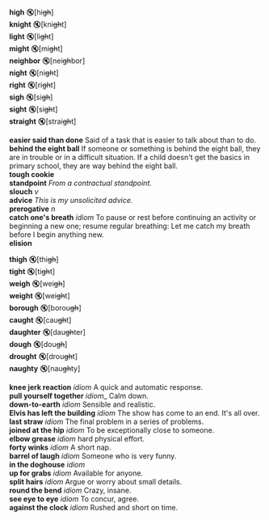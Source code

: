 
__high__ :mute:[hi~~gh~~]  
__knight__ :mute:[kni~~gh~~t]  
__light__ :mute:[li~~gh~~t]  
__might__ :mute:[mi~~gh~~t]  
__neighbor__ :mute:[nei~~gh~~bor]  
__night__ :mute:[ni~~gh~~t]  
__right__ :mute:[ri~~gh~~t]  
__sigh__ :mute:[si~~gh~~]  
__sight__ :mute:[si~~gh~~t]  
__straight__ :mute:[strai~~gh~~t]  

__easier said than done__ Said of a task that is easier to talk about than to do.  
__behind the eight ball__ If someone or something is behind the eight ball, they are in trouble or in a difficult situation. If a child doesn't get the basics in primary school, they are way behind the eight ball.  
__tough cookie__  
__standpoint__ _From a contractual standpoint._  
__slouch__ _v_  
__advice__ _This is my unsolicited advice._  
__prerogative__ _n_  
__catch one's breath__ _idiom_ To pause or rest before continuing an activity or beginning a new one; resume regular breathing: Let me catch my breath before I begin anything new.  
__elision__  

__thigh__ :mute:[thi~~gh~~]  
__tight__ :mute:[ti~~gh~~t]  
__weigh__ :mute:[wei~~gh~~]  
__weight__ :mute:[wei~~gh~~t]  
__borough__ :mute:[borou~~gh~~]  
__caught__ :mute:[cau~~gh~~t]  
__daughter__ :mute:[dau~~gh~~ter]  
__dough__ :mute:[dou~~gh~~]  
__drought__ :mute:[drou~~gh~~t]  
__naughty__ :mute:[nau~~gh~~ty]  

__knee jerk reaction__ _idiom_ A quick and automatic response.  
__pull yourself together__ _idiom__ Calm down.  
__down-to-earth__ _idiom_ Sensible and realistic.  
__Elvis has left the building__ _idiom_ The show has come to an end. It's all over.  
__last straw__ _idiom_ The final problem in a series of problems.  
__joined at the hip__ _idiom_ To be exceptionally close to someone.  
__elbow grease__ _idiom_ hard physical effort.  
__forty winks__ _idiom_ A short nap.  
__barrel of laugh__ _idiom_ Someone who is very funny.  
__in the doghouse__ _idiom_  
__up for grabs__ _idiom_ Available for anyone.  
__split hairs__ _idiom_ Argue or worry about small details.  
__round the bend__ _idiom_ Crazy, insane.  
__see eye to eye__ _idiom_ To concur, agree.  
__against the clock__ _idiom_ Rushed and short on time.  
